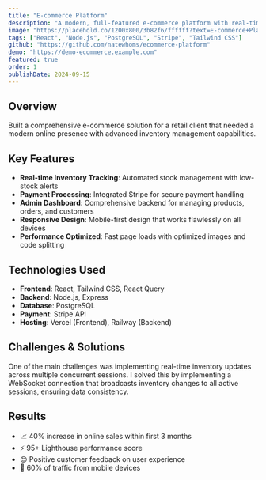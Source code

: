```yaml
---
title: "E-commerce Platform"
description: "A modern, full-featured e-commerce platform with real-time inventory management and payment processing."
image: "https://placehold.co/1200x800/3b82f6/ffffff?text=E-commerce+Platform"
tags: ["React", "Node.js", "PostgreSQL", "Stripe", "Tailwind CSS"]
github: "https://github.com/natewhoms/ecommerce-platform"
demo: "https://demo-ecommerce.example.com"
featured: true
order: 1
publishDate: 2024-09-15
---
```


## Overview

Built a comprehensive e-commerce solution for a retail client that needed a modern online presence with advanced inventory management capabilities.

## Key Features

- **Real-time Inventory Tracking**: Automated stock management with low-stock alerts
- **Payment Processing**: Integrated Stripe for secure payment handling
- **Admin Dashboard**: Comprehensive backend for managing products, orders, and customers
- **Responsive Design**: Mobile-first design that works flawlessly on all devices
- **Performance Optimized**: Fast page loads with optimized images and code splitting

## Technologies Used

- **Frontend**: React, Tailwind CSS, React Query
- **Backend**: Node.js, Express
- **Database**: PostgreSQL
- **Payment**: Stripe API
- **Hosting**: Vercel (Frontend), Railway (Backend)

## Challenges & Solutions

One of the main challenges was implementing real-time inventory updates across multiple concurrent sessions. I solved this by implementing a WebSocket connection that broadcasts inventory changes to all active sessions, ensuring data consistency.

## Results

- 📈 40% increase in online sales within first 3 months
- ⚡ 95+ Lighthouse performance score
- 😊 Positive customer feedback on user experience
- 📱 60% of traffic from mobile devices

